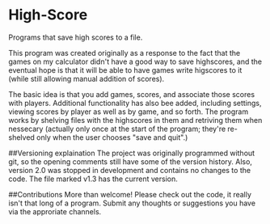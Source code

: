 # High-Score
Programs that save high scores to a file. 

This program was created originally as a response to the fact that the games on my calculator didn't have a good way to save highscores, and the eventual hope is that it will be able to have games write higscores to it (while still allowing manual addition of scores).

The basic idea is that you add games, scores, and associate those scores with players. Additional functionality has also bee added, including settings, viewing scores by player as well as by game, and so forth. 
The program works by shelving files with the highscores in them and retriving them when nessecary (actually only once at the start of the program; they're re-shelved only when the user chooses "save and quit".)

##Versioning explaination
The project was originally programmed without git, so the opening comments still have some of the version history. 
Also, version 2.0 was stopped in development and contains no changes to the code. The file marked v1.3 has the current version.


##Contributions
More than welcome! Please check out the code, it really isn't that long of a program. Submit any thoughts or suggestions you have via the approriate channels.
